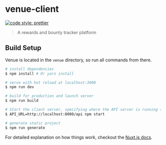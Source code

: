 # venue-client

[![code style: prettier](https://img.shields.io/badge/code_style-prettier-ff69b4.svg?style=flat-square)](https://github.com/prettier/prettier)

> A rewards and bounty tracker platform

## Build Setup

Venue is located in the `venue` directory, so run all commands from there.

``` bash
# install dependencies
$ npm install # Or yarn install

# serve with hot reload at localhost:3000
$ npm run dev

# build for production and launch server
$ npm run build

# Start the client server, specifying where the API server is running (see [venue-server](https://github.com/Volentix/venue-server))
$ API_URL=http://localhost:8000/api npm start

# generate static project
$ npm run generate
```

For detailed explanation on how things work, checkout the [Nuxt.js docs](https://github.com/nuxt/nuxt.js).

